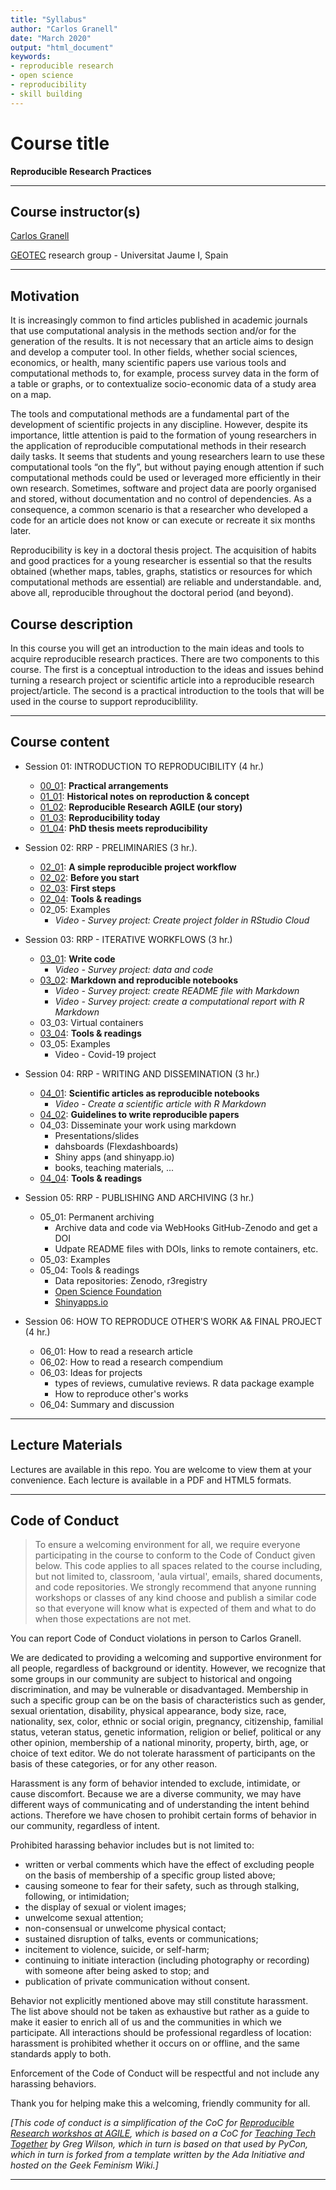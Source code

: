 ```yaml
---
title: "Syllabus"
author: "Carlos Granell"
date: "March 2020"
output: "html_document"
keywords:
- reproducible research
- open science
- reproducibility
- skill building
---
```



# Course title

**Reproducible Research Practices**

---

## Course instructor(s)
[Carlos Granell](http://carlosgranell.eu) 

[GEOTEC](http://geotec.uji.es/) research group - Universitat Jaume I, Spain

---

## Motivation 

It is increasingly common to find articles published in academic journals that use computational analysis in the methods section and/or for the generation of the results. It is not necessary that an article aims to design and develop a computer tool. In other fields, whether social sciences, economics, or health, many scientific papers use various tools and computational methods to, for example, process survey data in the form of a table or graphs, or to contextualize socio-economic data of a study area on a map.

The tools and computational methods are a fundamental part of the development of scientific projects in any discipline. However, despite its importance, little attention is paid to the formation of young researchers in the application of reproducible computational methods in their research daily tasks. It seems that students and young researchers learn to use these computational tools “on the fly”, but without paying enough attention if such computational methods could be used or leveraged more efficiently in their own research. Sometimes, software and project data are poorly organised and stored, without documentation and no control of dependencies. As a consequence, a common scenario is that a researcher who developed a code for an article does not know or can execute or recreate it six months later.

Reproducibility is key in a doctoral thesis project. The acquisition of habits and good practices for a young researcher is essential so that the results obtained (whether maps, tables, graphs, statistics or resources for which computational methods are essential) are reliable and understandable. and, above all, reproducible throughout the doctoral period (and beyond).

## Course description

In this course you will get an introduction to the main ideas and tools to acquire reproducible research practices. There are two components to this course. The first is a conceptual introduction to the ideas and issues behind  turning a research project or scientific article into a reproducible research project/article. The second is a practical introduction to the tools that will be used in the course to support reproduciblility. 

---

## Course content

* Session 01: INTRODUCTION TO REPRODUCIBILITY (4 hr.)
  * [00_01](http://www3.uji.es/~canut/rrp20/00_01.html): **Practical arrangements**
  * [01_01](http://www3.uji.es/~canut/rrp20/01_01.html): **Historical notes on reproduction & concept**
  * [01_02](http://www3.uji.es/~canut/rrp20/01_02.html): **Reproducible Research AGILE (our story)**
  * [01_03](http://www3.uji.es/~canut/rrp20/01_03.html): **Reproducibility today**
  * [01_04](http://www3.uji.es/~canut/rrp20/01_04.html): **PhD thesis meets reproducibility**

* Session 02: RRP - PRELIMINARIES (3 hr.).
  * [02_01](http://www3.uji.es/~canut/rrp20/02_01.html): **A simple reproducible project workflow** 
  * [02_02](http://www3.uji.es/~canut/rrp20/02_02.html): **Before you start** 
  * [02_03](http://www3.uji.es/~canut/rrp20/02_03.html): **First steps**
  * [02_04](http://www3.uji.es/~canut/rrp20/02_04.html): **Tools & readings**
  * 02_05: Examples
    * _Video - Survey project: Create project folder in RStudio Cloud_
  
* Session 03: RRP - ITERATIVE WORKFLOWS (3 hr.)
  * [03_01](http://www3.uji.es/~canut/rrp20/03_01.html): **Write code**
      * _Video - Survey project: data and code_
  * [03_02](http://www3.uji.es/~canut/rrp20/03_02.html): **Markdown and reproducible notebooks**
      * _Video - Survey project: create README file with Markdown_
      * _Video - Survey project: create a computational report with R Markdown_
  * 03_03: Virtual containers
  * [03_04](http://www3.uji.es/~canut/rrp20/03_04.html): **Tools & readings**
  * 03_05: Examples
    * Video - Covid-19 project
  
* Session 04: RRP - WRITING AND DISSEMINATION (3 hr.)
  * [04_01](http://www3.uji.es/~canut/rrp20/04_01.html): **Scientific articles as reproducible notebooks**
    * _Video - Create a scientific article with R Markdown_
  * [04_02](http://www3.uji.es/~canut/rrp20/04_02.html): **Guidelines to write reproducible papers**
  * 04_03: Disseminate your work using markdown
    * Presentations/slides
    * dahsboards (Flexdashboards)
    * Shiny apps (and shinyapp.io)
    * books, teaching materials, ...
  * [04_04](http://www3.uji.es/~canut/rrp20/04_04.html): **Tools & readings**

* Session 05: RRP - PUBLISHING AND ARCHIVING (3 hr.)
  * 05_01: Permanent archiving
    * Archive data and code via WebHooks GitHub-Zenodo and get a DOI
    * Udpate README files with DOIs, links to remote containers, etc.
  * 05_03: Examples
  * 05_04: Tools & readings
    * Data repositories: Zenodo, r3registry
    * [Open Science Foundation](https://osf.io/)
    * [Shinyapps.io](https://www.shinyapps.io/)

* Session 06: HOW TO REPRODUCE OTHER'S WORK A& FINAL PROJECT (4 hr.)
  * 06_01: How to read a research article
  * 06_02: How to read a research compendium
  * 06_03: Ideas for projects
    * types of reviews, cumulative reviews. R data package example
    * How to reproduce other's works
  * 06_04: Summary and discussion

---

## Lecture Materials

Lectures are available in this repo. You are welcome to view them at your convenience. Each lecture is available in a PDF and HTML5 formats. 

---


## Code of Conduct

> To ensure a welcoming environment for all, we require everyone participating in the course to conform to the Code of Conduct given below. This code applies to all spaces related to the course including, but not limited to, classroom, 'aula virtual', emails, shared documents, and code repositories. We strongly recommend that anyone running workshops or classes of any kind choose and publish a similar code so that everyone will know what is expected of them and what to do when those expectations are not met.

You can report Code of Conduct violations in person to Carlos Granell.

We are dedicated to providing a welcoming and supportive environment for all people, regardless of background or identity. However, we recognize that some groups in our community are subject to historical and ongoing discrimination, and may be vulnerable or disadvantaged. Membership in such a specific group can be on the basis of characteristics such as gender, sexual orientation, disability, physical appearance, body size, race, nationality, sex, color, ethnic or social origin, pregnancy, citizenship, familial status, veteran status, genetic information, religion or belief, political or any other opinion, membership of a national minority, property, birth, age, or choice of text editor. We do not tolerate harassment of participants on the basis of these categories, or for any other reason.

Harassment is any form of behavior intended to exclude, intimidate, or cause discomfort. Because we are a diverse community, we may have different ways of communicating and of understanding the intent behind actions. Therefore we have chosen to prohibit certain forms of behavior in our community, regardless of intent.

Prohibited harassing behavior includes but is not limited to:

- written or verbal comments which have the effect of excluding people on the basis of membership of a specific group listed above;
- causing someone to fear for their safety, such as through stalking, following, or intimidation;
- the display of sexual or violent images;
- unwelcome sexual attention;
- non-consensual or unwelcome physical contact;
- sustained disruption of talks, events or communications;
- incitement to violence, suicide, or self-harm;
- continuing to initiate interaction (including photography or recording) with someone after being asked to stop; and
- publication of private communication without consent.

Behavior not explicitly mentioned above may still constitute harassment. The list above should not be taken as exhaustive but rather as a guide to make it easier to enrich all of us and the communities in which we participate.
All interactions should be professional regardless of location: harassment is prohibited whether it occurs on or offline, and the same standards apply to both.

Enforcement of the Code of Conduct will be respectful and not include any harassing behaviors.

Thank you for helping make this a welcoming, friendly community for all.

_[This code of conduct is a simplification of the CoC for [Reproducible Research workshos at AGILE](https://o2r.info/reproducible-agile/), which is based on a CoC for [Teaching Tech Together](http://teachtogether.tech/) by Greg Wilson, which in turn is based on that used by PyCon, which in turn is forked from a template written by the Ada Initiative and hosted on the Geek Feminism Wiki.]_

---

